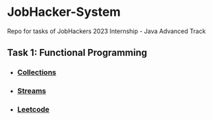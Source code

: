 # JobHacker-System
Repo for tasks of JobHackers 2023 Internship - Java Advanced Track


## Task 1: Functional Programming
- ### [Collections](Tasks/src/main/java/collections)
- ### [Streams](Tasks/src/main/java/streams)
- ### [Leetcode](Tasks/src/main/java/leetcode)